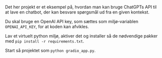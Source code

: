Det her projekt er et eksempel på, hvordan man kan bruge ChatGPTs API til at lave en chatbot, der kan besvare spørgsmål ud fra en given kontekst.

Du skal bruge en OpenAI API key, som sættes som miljø-variablen `OPENAI_API_KEY`, for at koden kan afvikles.

Lav et virtuelt python miljø, aktiver det og installer så de nødvendige pakker med `pip install -r requirements.txt`.

Start så projektet som `python gradio_app.py`.